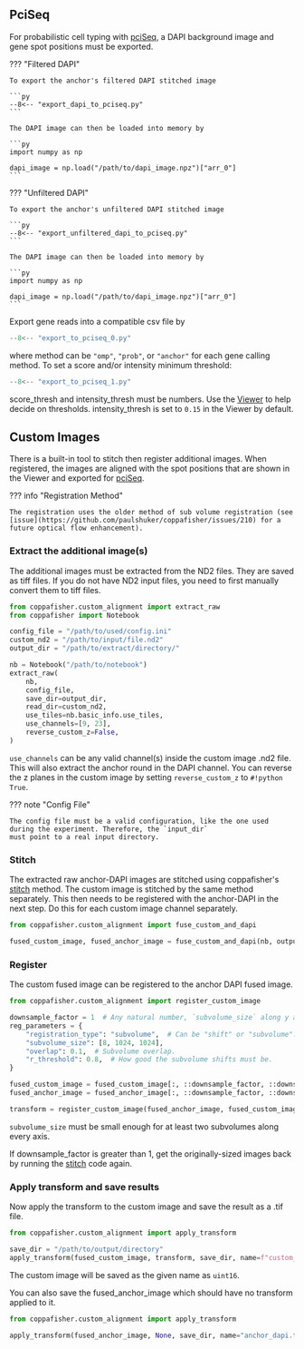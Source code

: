 ## PciSeq

For probabilistic cell typing with [pciSeq](https://github.com/acycliq/pciSeq), a DAPI background image and gene spot
positions must be exported.

??? "Filtered DAPI"

    To export the anchor's filtered DAPI stitched image

    ```py
    --8<-- "export_dapi_to_pciseq.py"
    ```

    The DAPI image can then be loaded into memory by

    ```py
    import numpy as np

    dapi_image = np.load("/path/to/dapi_image.npz")["arr_0"]
    ```

??? "Unfiltered DAPI"

    To export the anchor's unfiltered DAPI stitched image

    ```py
    --8<-- "export_unfiltered_dapi_to_pciseq.py"
    ```

    The DAPI image can then be loaded into memory by

    ```py
    import numpy as np

    dapi_image = np.load("/path/to/dapi_image.npz")["arr_0"]
    ```

Export gene reads into a compatible csv file by

```py
--8<-- "export_to_pciseq_0.py"
```

where method can be `"omp"`, `"prob"`, or `"anchor"` for each gene calling method. To set a score and/or intensity
minimum threshold:

```py
--8<-- "export_to_pciseq_1.py"
```

score_thresh and intensity_thresh must be numbers. Use the [Viewer](diagnostics.md#viewer) to help decide on thresholds.
intensity_thresh is set to `0.15` in the Viewer by default.

## Custom Images

There is a built-in tool to stitch then register additional images. When registered, the images are aligned with the
spot positions that are shown in the Viewer and exported for [pciSeq](#pciseq).

??? info "Registration Method"

    The registration uses the older method of sub volume registration (see
    [issue](https://github.com/paulshuker/coppafisher/issues/210) for a future optical flow enhancement).

### Extract the additional image(s)

The additional images must be extracted from the ND2 files. They are saved as tiff files. If you do not have ND2 input
files, you need to first manually convert them to tiff files.

```py
from coppafisher.custom_alignment import extract_raw
from coppafisher import Notebook

config_file = "/path/to/used/config.ini"
custom_nd2 = "/path/to/input/file.nd2"
output_dir = "/path/to/extract/directory/"

nb = Notebook("/path/to/notebook")
extract_raw(
    nb,
    config_file,
    save_dir=output_dir,
    read_dir=custom_nd2,
    use_tiles=nb.basic_info.use_tiles,
    use_channels=[9, 23],
    reverse_custom_z=False,
)
```

`use_channels` can be any valid channel(s) inside the custom image .nd2 file. This will also extract the anchor round in
the DAPI channel. You can reverse the z planes in the custom image by setting `reverse_custom_z` to `#!python True`.

??? note "Config File"

    The config file must be a valid configuration, like the one used during the experiment. Therefore, the `input_dir`
    must point to a real input directory.

### Stitch

The extracted raw anchor-DAPI images are stitched using coppafisher's [stitch](stitch.md) method. The custom image is
stitched by the same method separately. This then needs to be registered with the anchor-DAPI in the next step. Do this
for each custom image channel separately.

```py
from coppafisher.custom_alignment import fuse_custom_and_dapi

fused_custom_image, fused_anchor_image = fuse_custom_and_dapi(nb, output_dir, channel=0)
```

### Register

The custom fused image can be registered to the anchor DAPI fused image.

```py
from coppafisher.custom_alignment import register_custom_image

downsample_factor = 1  # Any natural number, `subvolume_size` along y and x is affected.
reg_parameters = {
    "registration_type": "subvolume",  # Can be "shift" or "subvolume".
    "subvolume_size": [8, 1024, 1024],
    "overlap": 0.1,  # Subvolume overlap.
    "r_threshold": 0.8,  # How good the subvolume shifts must be.
}

fused_custom_image = fused_custom_image[:, ::downsample_factor, ::downsample_factor]
fused_anchor_image = fused_anchor_image[:, ::downsample_factor, ::downsample_factor]

transform = register_custom_image(fused_anchor_image, fused_custom_image, reg_parameters, downsample_factor)
```

`subvolume_size` must be small enough for at least two subvolumes along every axis.

If downsample_factor is greater than 1, get the originally-sized images back by running the [stitch](#stitch) code
again.

### Apply transform and save results

Now apply the transform to the custom image and save the result as a .tif file.

```py
from coppafisher.custom_alignment import apply_transform

save_dir = "/path/to/output/directory"
apply_transform(fused_custom_image, transform, save_dir, name=f"custom_final_channel_{channel}.tif")
```

The custom image will be saved as the given name as `uint16`.

You can also save the fused_anchor_image which should have no transform applied to it.

```py
from coppafisher.custom_alignment import apply_transform

apply_transform(fused_anchor_image, None, save_dir, name="anchor_dapi.tif")
```
